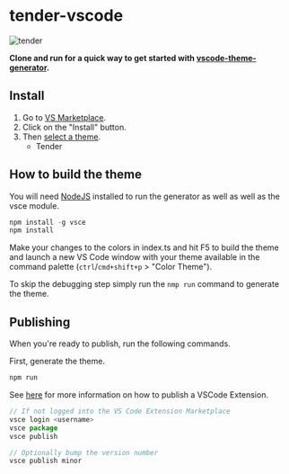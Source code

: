 # tender-vscode

![tender](https://cloud.githubusercontent.com/assets/829859/18413534/f7cb472c-77aa-11e6-86bf-9c790aadd2df.png)

**Clone and run for a quick way to get started with [vscode-theme-generator](https://github.com/Tyriar/vscode-theme-generator).**

## Install

1. Go to [VS
   Marketplace](https://marketplace.visualstudio.com/items?itemName=jmreicha.tender).
2. Click on the "Install" button.
3. Then [select a
   theme](https://code.visualstudio.com/docs/getstarted/themes#_selecting-the-color-theme).
    * Tender

## How to build the theme

You will need [NodeJS](https://nodejs.org/en/) installed to run the generator as
well as well as the vsce module.

```js
npm install -g vsce
npm install
```

Make your changes to the colors in index.ts and hit F5 to build the theme and
launch a new VS Code window with your theme available in the command palette
(`ctrl`/`cmd+shift+p` > "Color Theme").

To skip the debugging step simply run the `nmp run` command to generate the
theme.

## Publishing

When you're ready to publish, run the following commands.

First, generate the theme.

```js
npm run
```

See
[here](https://code.visualstudio.com/api/working-with-extensions/publishing-extension)
for more information on how to publish a VSCode Extension.

```js
// If not logged into the VS Code Extension Marketplace
vsce login <username>
vsce package
vsce publish
```

```js
// Optionally bump the version number
vsce publish minor
```
